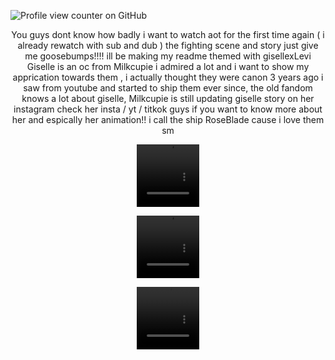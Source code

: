 ![Profile view counter on GitHub](https://komarev.com/ghpvc/?username=PromiseEverlasting&color=f2965e&style=for-the-badge&label=Ackerman)
<p align="center">
  You guys dont know how badly i want to watch aot for the first time again ( i already rewatch with sub and dub ) the fighting scene and story just give me goosebumps!!!! ill be making my readme themed with gisellexLevi Giselle is an oc from Milkcupie i admired a lot and i want to show my apprication towards them , i actually thought they were canon 3 years ago i saw from youtube and started to ship them ever since, the old fandom knows a lot about giselle, Milkcupie is still updating giselle story on her instagram check her insta / yt / titkok guys if you want to know more about her and espically her animation!! i call the ship RoseBlade cause i love them sm
<p align="center">
<video src=https://github.com/user-attachments/assets/bc41748b-47d2-4dd3-966e-dfc71f4b7a03 width=100 height=100/> 
  <p align="center">
<video src=https://github.com/user-attachments/assets/87d27be5-dcc0-413a-909c-c0ab20417025 width=100 height=100/> 
  <p align="center">
<video src=https://github.com/user-attachments/assets/d800c145-d698-465b-9cc6-986332ae85b8 width=100 height=100/> 



















